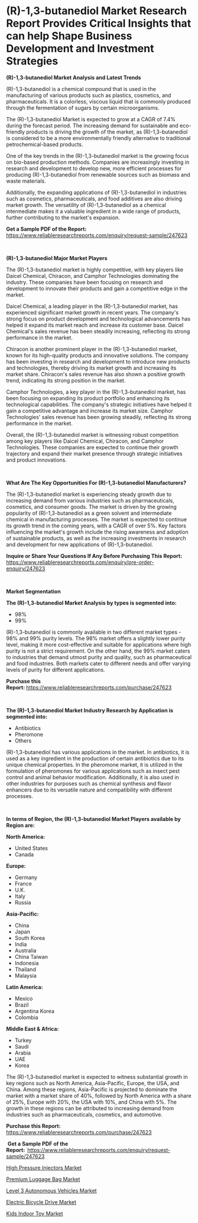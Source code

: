 <p><h1>(R)-1,3-butanediol Market Research Report Provides Critical Insights that can help Shape Business Development and Investment Strategies</h1></p><p><strong>(R)-1,3-butanediol Market Analysis and Latest Trends</strong></p>
<p><p>(R)-1,3-butanediol is a chemical compound that is used in the manufacturing of various products such as plastics, cosmetics, and pharmaceuticals. It is a colorless, viscous liquid that is commonly produced through the fermentation of sugars by certain microorganisms.</p><p>The (R)-1,3-butanediol Market is expected to grow at a CAGR of 7.4% during the forecast period. The increasing demand for sustainable and eco-friendly products is driving the growth of the market, as (R)-1,3-butanediol is considered to be a more environmentally friendly alternative to traditional petrochemical-based products.</p><p>One of the key trends in the (R)-1,3-butanediol market is the growing focus on bio-based production methods. Companies are increasingly investing in research and development to develop new, more efficient processes for producing (R)-1,3-butanediol from renewable sources such as biomass and waste materials.</p><p>Additionally, the expanding applications of (R)-1,3-butanediol in industries such as cosmetics, pharmaceuticals, and food additives are also driving market growth. The versatility of (R)-1,3-butanediol as a chemical intermediate makes it a valuable ingredient in a wide range of products, further contributing to the market's expansion.</p></p>
<p><strong>Get a Sample PDF of the Report:&nbsp;</strong> <a href="https://www.reliableresearchreports.com/enquiry/request-sample/247623">https://www.reliableresearchreports.com/enquiry/request-sample/247623</a></p>
<p>&nbsp;</p>
<p><strong>(R)-1,3-butanediol Major Market Players</strong></p>
<p><p>The (R)-1,3-butanediol market is highly competitive, with key players like Daicel Chemical, Chiracon, and Camphor Technologies dominating the industry. These companies have been focusing on research and development to innovate their products and gain a competitive edge in the market.</p><p>Daicel Chemical, a leading player in the (R)-1,3-butanediol market, has experienced significant market growth in recent years. The company's strong focus on product development and technological advancements has helped it expand its market reach and increase its customer base. Daicel Chemical's sales revenue has been steadily increasing, reflecting its strong performance in the market.</p><p>Chiracon is another prominent player in the (R)-1,3-butanediol market, known for its high-quality products and innovative solutions. The company has been investing in research and development to introduce new products and technologies, thereby driving its market growth and increasing its market share. Chiracon's sales revenue has also shown a positive growth trend, indicating its strong position in the market.</p><p>Camphor Technologies, a key player in the (R)-1,3-butanediol market, has been focusing on expanding its product portfolio and enhancing its technological capabilities. The company's strategic initiatives have helped it gain a competitive advantage and increase its market size. Camphor Technologies' sales revenue has been growing steadily, reflecting its strong performance in the market.</p><p>Overall, the (R)-1,3-butanediol market is witnessing robust competition among key players like Daicel Chemical, Chiracon, and Camphor Technologies. These companies are expected to continue their growth trajectory and expand their market presence through strategic initiatives and product innovations.</p></p>
<p>&nbsp;</p>
<p><strong>What Are The Key Opportunities For (R)-1,3-butanediol Manufacturers?</strong></p>
<p><p>The (R)-1,3-butanediol market is experiencing steady growth due to increasing demand from various industries such as pharmaceuticals, cosmetics, and consumer goods. The market is driven by the growing popularity of (R)-1,3-butanediol as a green solvent and intermediate chemical in manufacturing processes. The market is expected to continue its growth trend in the coming years, with a CAGR of over 5%. Key factors influencing the market's growth include the rising awareness and adoption of sustainable products, as well as the increasing investments in research and development for new applications of (R)-1,3-butanediol.</p></p>
<p><strong>Inquire or Share Your Questions If Any Before Purchasing This Report:</strong> <a href="https://www.reliableresearchreports.com/enquiry/pre-order-enquiry/247623">https://www.reliableresearchreports.com/enquiry/pre-order-enquiry/247623</a></p>
<p>&nbsp;</p>
<p><strong>Market Segmentation</strong></p>
<p><strong>The (R)-1,3-butanediol Market Analysis by types is segmented into:</strong></p>
<p><ul><li>98%</li><li>99%</li></ul></p>
<p><p>(R)-1,3-butanediol is commonly available in two different market types - 98% and 99% purity levels. The 98% market offers a slightly lower purity level, making it more cost-effective and suitable for applications where high purity is not a strict requirement. On the other hand, the 99% market caters to industries that demand utmost purity and quality, such as pharmaceutical and food industries. Both markets cater to different needs and offer varying levels of purity for different applications.</p></p>
<p><strong>Purchase this Report:&nbsp;</strong><a href="https://www.reliableresearchreports.com/purchase/247623">https://www.reliableresearchreports.com/purchase/247623</a></p>
<p>&nbsp;</p>
<p><strong>The (R)-1,3-butanediol Market Industry Research by Application is segmented into:</strong></p>
<p><ul><li>Antibiotics</li><li>Pheromone</li><li>Others</li></ul></p>
<p><p>(R)-1,3-butanediol has various applications in the market. In antibiotics, it is used as a key ingredient in the production of certain antibiotics due to its unique chemical properties. In the pheromone market, it is utilized in the formulation of pheromones for various applications such as insect pest control and animal behavior modification. Additionally, it is also used in other industries for purposes such as chemical synthesis and flavor enhancers due to its versatile nature and compatibility with different processes.</p></p>
<p>&nbsp;</p>
<p><strong>In terms of Region, the (R)-1,3-butanediol Market Players available by Region are:</strong></p>
<p>
    <p> <strong> North America: </strong>
        <ul>
            <li>United States</li>
            <li>Canada</li>
        </ul>
        </p> 
    <p> <strong> Europe: </strong>
        <ul>
            <li>Germany</li>
            <li>France</li>
            <li>U.K.</li>
            <li>Italy</li>
            <li>Russia</li>
        </ul>
        </p> 
    <p> <strong> Asia-Pacific: </strong>
        <ul>
            <li>China</li>
            <li>Japan</li>
            <li>South Korea</li>
            <li>India</li>
            <li>Australia</li>
            <li>China Taiwan</li>
            <li>Indonesia</li>
            <li>Thailand</li>
            <li>Malaysia</li>
        </ul>
        </p> 
    <p> <strong> Latin America: </strong>
        <ul>
            <li>Mexico</li>
            <li>Brazil</li>
            <li>Argentina Korea</li>
            <li>Colombia</li>
        </ul>
        </p> 
    <p> <strong> Middle East & Africa: </strong>
        <ul>
            <li>Turkey</li>
            <li>Saudi</li>
            <li>Arabia</li>
            <li>UAE</li>
            <li>Korea</li>
        </ul>
    </p>
    </p>
<p><p>The (R)-1,3-butanediol market is expected to witness substantial growth in key regions such as North America, Asia-Pacific, Europe, the USA, and China. Among these regions, Asia-Pacific is projected to dominate the market with a market share of 40%, followed by North America with a share of 25%, Europe with 20%, the USA with 10%, and China with 5%. The growth in these regions can be attributed to increasing demand from industries such as pharmaceuticals, cosmetics, and automotive.</p></p>
<p><strong>Purchase this Report: </strong><a href="https://www.reliableresearchreports.com/purchase/247623">https://www.reliableresearchreports.com/purchase/247623</a></p>
<p>&nbsp;<strong>Get a Sample PDF of the Report:&nbsp;&nbsp;</strong><a href="https://www.reliableresearchreports.com/enquiry/request-sample/247623">https://www.reliableresearchreports.com/enquiry/request-sample/247623</a></p>
<p><strong></strong></p>
<p><p><a href="https://florentine-yuzu-f42.notion.site/High-Pressure-Injectors-Market-Size-Share-Trends-Analysis-Report-By-Application-Regional-Outlook-a955f4fa9c3c42a89b23fd81e67c0f1d">High Pressure Injectors Market</a></p><p><a href="https://view.publitas.com/reportprime-1/premium-luggage-bag-market-offer-valuable-insights-into-market-size-market-share-market-trends-and-projections-spanning-from-2024-to-2031/">Premium Luggage Bag Market</a></p><p><a href="https://fuschia-pecorino-a6d.notion.site/Level-3-Autonomous-Vehicles-Market-Challenges-Opportunities-and-Growth-Drivers-and-Major-Market-P-4eab85b909574440b533a1f825f67080">Level 3 Autonomous Vehicles Market</a></p><p><a href="https://changeable-paste-463.notion.site/Electric-Bicycle-Drive-Market-Dynamics-2024-2031-Also-about-Its-Market-Trends-Projections-and-Opp-f81a108a4a90470da00becf9cdd44aeb">Electric Bicycle Drive Market</a></p><p><a href="https://view.publitas.com/reportprime-1/kids-indoor-toy-market-provides-a-comprehensive-analysis-including-a-macro-overview-of-the-market-as-well-as-micro-details-such-as-market-size-and-competitive-landscape/">Kids Indoor Toy Market</a></p></p>